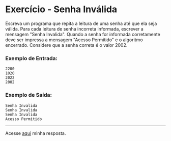 # Exercício - Senha Inválida

Escreva um programa que repita a leitura de uma senha até que ela seja válida. Para cada leitura de senha incorreta informada, escrever a mensagem "Senha Invalida". Quando a senha for informada corretamente deve ser impressa a mensagem "Acesso Permitido" e o algoritmo encerrado. Considere que a senha correta é o valor 2002.

### Exemplo de Entrada:

```
2200
1020
2022
2002
```

### Exemplo de Saída:

```
Senha Invalida
Senha Invalida
Senha Invalida
Acesso Permitido
```

---

Acesse [aqui](https://github.com/JonathanBarr0s/Udemy-CSharp/blob/main/00.%20Recapitula%C3%A7%C3%A3o%20de%20L%C3%B3gica%20de%20Programa%C3%A7%C3%A3o/14.%20Senha%20Inv%C3%A1lida/SenhaInvalida/SenhaInvalida/Program.cs) minha resposta.
